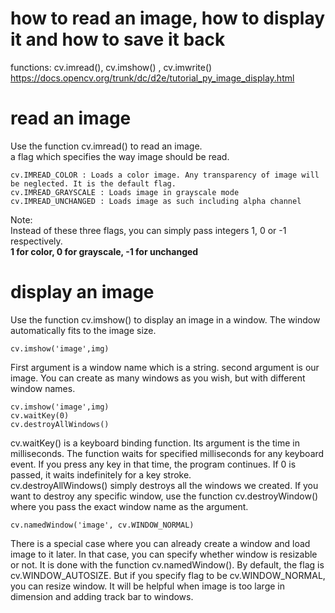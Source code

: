 # how to read an image, how to display it and how to save it back  
functions: cv.imread(), cv.imshow() , cv.imwrite()  
https://docs.opencv.org/trunk/dc/d2e/tutorial_py_image_display.html  

# read an image  
Use the function cv.imread() to read an image.    
a flag which specifies the way image should be read.  

    cv.IMREAD_COLOR : Loads a color image. Any transparency of image will be neglected. It is the default flag.
    cv.IMREAD_GRAYSCALE : Loads image in grayscale mode
    cv.IMREAD_UNCHANGED : Loads image as such including alpha channel

Note:  
Instead of these three flags, you can simply pass integers 1, 0 or -1 respectively.  
<b> 1 for color, 0 for grayscale, -1 for unchanged  </b> 
    
# display an image  
Use the function cv.imshow() to display an image in a window. The window automatically fits to the image size.   

    cv.imshow('image',img)
First argument is a window name which is a string. second argument is our image. You can create as many windows as you wish, but with different window names.   

    cv.imshow('image',img)
    cv.waitKey(0)
    cv.destroyAllWindows()
cv.waitKey() is a keyboard binding function. Its argument is the time in milliseconds. The function waits for specified milliseconds for any keyboard event. If you press any key in that time, the program continues. If 0 is passed, it waits indefinitely for a key stroke.   
cv.destroyAllWindows() simply destroys all the windows we created. If you want to destroy any specific window, use the function cv.destroyWindow() where you pass the exact window name as the argument.      

    cv.namedWindow('image', cv.WINDOW_NORMAL)
There is a special case where you can already create a window and load image to it later. In that case, you can specify whether window is resizable or not. It is done with the function cv.namedWindow(). By default, the flag is cv.WINDOW_AUTOSIZE. But if you specify flag to be cv.WINDOW_NORMAL, you can resize window. It will be helpful when image is too large in dimension and adding track bar to windows.    




 
